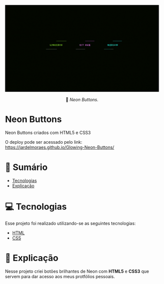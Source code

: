 <div align="center">
  <img src="https://github.com/jardelMoraes/Glowing-Neon-Buttons/blob/main/GIF%20Neon-Bottom.gif" alt"Proffy" title="Proffy" alt"Proffy" title="Proffy" />

 :rocket: *Neon Buttons.*
  </div>

# Neon Buttons

Neon Buttons criados com HTML5 e CSS3
 
O deploy pode ser acessado pelo link:
  https://jardelmoraes.github.io/Glowing-Neon-Buttons/ 
 
# :pushpin: Sumário

- [Tecnologias](#computer-tecnologias)
- [Explicação](#memo-explicacao)

# :computer: Tecnologias

Esse projeto foi realizado utilizando-se as seguintes tecnologias:

<ul>
  <li><a href="https://html.spec.whatwg.org/multipage/">HTML</a></li>
  <li><a href="https://developer.mozilla.org/pt-BR/docs/Web/CSS">CSS</a></li>
</ul>

# :memo: Explicação

Nesse projeto criei botões brilhantes de Neon com <strong>HTML5</strong> e <strong>CSS3</strong> que servem para dar acesso aos meus protfólios pessoais. 


